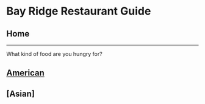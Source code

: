 # Bay Ridge Restaurant Guide
## Home
---
What kind of food are you hungry for?
## [American](american/american.md)
## [Asian] 

